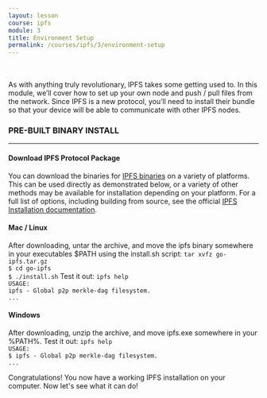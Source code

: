 ```yaml
---
layout: lesson
course: ipfs
module: 3
title: Environment Setup
permalink: /courses/ipfs/3/environment-setup
---
```

<br>
<br>
<span class="openingParagraph">
As with anything truly revolutionary, IPFS takes some getting used to. In this module, we’ll cover how to set up your own node and push / pull files from the network. Since IPFS is a new protocol, you’ll need to install their bundle so that your device will be able to communicate with other IPFS nodes.</span>
<h3>PRE-BUILT BINARY INSTALL</h3>
<hr />

<h4>Download IPFS Protocol Package</h4>
You can download the binaries for <a href="https://dist.ipfs.io/#go-ipfs">IPFS binaries</a> on a variety of platforms. This can be used directly as demonstrated below, or a variety of other methods may be available for installation depending on your platform. For a full list of options, including building from source, see the official <a href="https://docs.ipfs.io/introduction/install/">IPFS Installation documentation</a>.
<h4>Mac / Linux</h4>
After downloading, untar the archive, and move the ipfs binary somewhere in your executables $PATH using the install.sh script:
<code class="cli">tar xvfz go-ipfs.tar.gz
$ cd go-ipfs
$ ./install.sh</code>
Test it out:
<code class="cli">ipfs help
USAGE:
ipfs - Global p2p merkle-dag filesystem.
...</code>
<h4>Windows</h4>
After downloading, unzip the archive, and move ipfs.exe somewhere in your %PATH%.
Test it out:
<code class="cli">ipfs help
USAGE:
$ ipfs - Global p2p merkle-dag filesystem.
...</code>

Congratulations! You now have a working IPFS installation on your computer. Now let's see what it can do!
